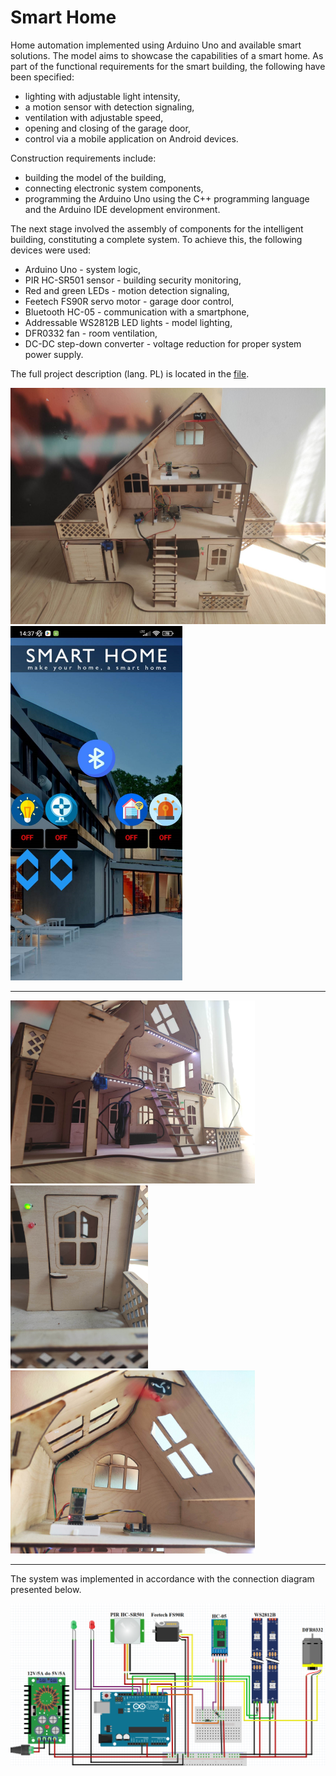 # Smart Home

Home automation implemented using Arduino Uno and available smart solutions. The model aims to showcase the capabilities of a smart home. As part of the functional requirements for the smart building, the following have been specified: 
* lighting with adjustable light intensity,
* a motion sensor with detection signaling,
* ventilation with adjustable speed,
* opening and closing of the garage door,
* control via a mobile application on Android devices.

Construction requirements include:
* building the model of the building,
* connecting electronic system components,
* programming the Arduino Uno using the C++ programming language and the Arduino IDE development environment.

The next stage involved the assembly of components for the intelligent building, constituting a complete system. To achieve this, the following devices were used:

* Arduino Uno - system logic,
* PIR HC-SR501 sensor - building security monitoring,
* Red and green LEDs - motion detection signaling,
* Feetech FS90R servo motor - garage door control,
* Bluetooth HC-05 - communication with a smartphone,
* Addressable WS2812B LED lights - model lighting,
* DFR0332 fan - room ventilation,
* DC-DC step-down converter - voltage reduction for proper system power supply.

The full project description (lang. PL) is located in the <a href="https://github.com/GraczykMateusz/smart-home/blob/master/docs/engineering_thesis.pdf">file</a>.

<div style="display: inline">
  <img src="docs/smart_home.jpg" width="730px" height="auto"/>
  <img src="docs/dashboard.jpg" width="275px" height="auto"/>
</div>

-------------------------------

<div style="display: inline">
  <img src="docs/smart-home-ground-floor-2.jpg" width="391px" height="auto"/>
  <img src="docs/smart-home-doors-on.jpg" width="220px" height="auto"/>
  <img src="docs/smart-home-attic.jpg" width="391px" height="auto"/>
</div>

-------------------------------

The system was implemented in accordance with the connection diagram presented below.

<img src="docs/electronics-circuit.png" width="1009px" height="auto"/>
